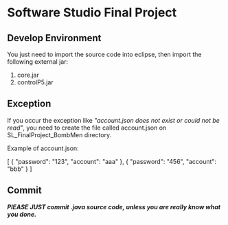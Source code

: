 # Software Studio Final Project

## Develop Environment
You just need to import the source code into eclipse,
then import the following external jar:
1. core.jar
2. controlP5.jar

## Exception
If you occur the exception like *"account.json does not exist or could not be read"*,
you need to create the file called account.json on SL_FinalProject_BombMen
directory.

Example of account.json:

[
  {
    "password": "123",
    "account": "aaa"
  },
  {
    "password": "456",
    "account": "bbb"
  }
]

## Commit

***PlEASE JUST commit .java source code,
unless you are really know what you done.***
